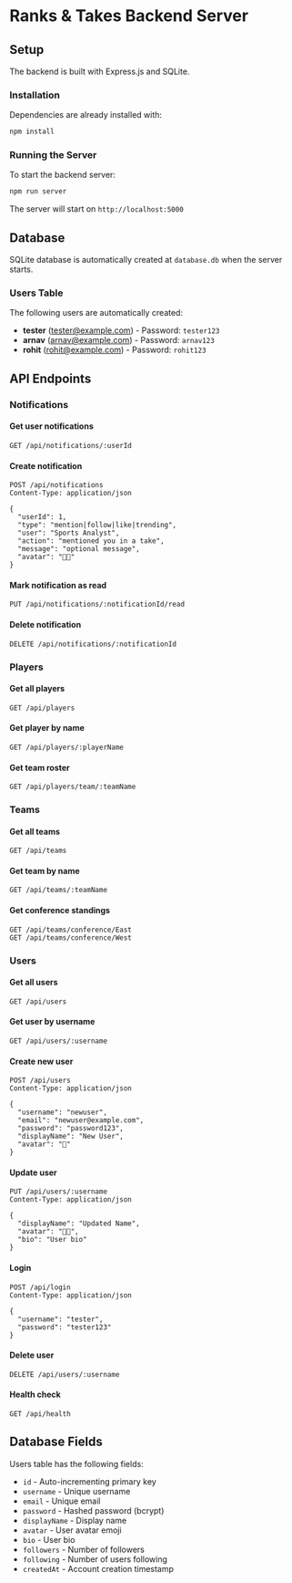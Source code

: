 # Ranks & Takes Backend Server

## Setup

The backend is built with Express.js and SQLite.

### Installation

Dependencies are already installed with:
```bash
npm install
```

### Running the Server

To start the backend server:
```bash
npm run server
```

The server will start on `http://localhost:5000`

## Database

SQLite database is automatically created at `database.db` when the server starts.

### Users Table

The following users are automatically created:
- **tester** (tester@example.com) - Password: `tester123`
- **arnav** (arnav@example.com) - Password: `arnav123`
- **rohit** (rohit@example.com) - Password: `rohit123`

## API Endpoints

### Notifications

#### Get user notifications
```
GET /api/notifications/:userId
```

#### Create notification
```
POST /api/notifications
Content-Type: application/json

{
  "userId": 1,
  "type": "mention|follow|like|trending",
  "user": "Sports Analyst",
  "action": "mentioned you in a take",
  "message": "optional message",
  "avatar": "👨‍💼"
}
```

#### Mark notification as read
```
PUT /api/notifications/:notificationId/read
```

#### Delete notification
```
DELETE /api/notifications/:notificationId
```

### Players

#### Get all players
```
GET /api/players
```

#### Get player by name
```
GET /api/players/:playerName
```

#### Get team roster
```
GET /api/players/team/:teamName
```

### Teams

#### Get all teams
```
GET /api/teams
```

#### Get team by name
```
GET /api/teams/:teamName
```

#### Get conference standings
```
GET /api/teams/conference/East
GET /api/teams/conference/West
```

### Users

#### Get all users
```
GET /api/users
```

#### Get user by username
```
GET /api/users/:username
```

#### Create new user
```
POST /api/users
Content-Type: application/json

{
  "username": "newuser",
  "email": "newuser@example.com",
  "password": "password123",
  "displayName": "New User",
  "avatar": "👤"
}
```

#### Update user
```
PUT /api/users/:username
Content-Type: application/json

{
  "displayName": "Updated Name",
  "avatar": "👨‍💼",
  "bio": "User bio"
}
```

#### Login
```
POST /api/login
Content-Type: application/json

{
  "username": "tester",
  "password": "tester123"
}
```

#### Delete user
```
DELETE /api/users/:username
```

#### Health check
```
GET /api/health
```

## Database Fields

Users table has the following fields:
- `id` - Auto-incrementing primary key
- `username` - Unique username
- `email` - Unique email
- `password` - Hashed password (bcrypt)
- `displayName` - Display name
- `avatar` - User avatar emoji
- `bio` - User bio
- `followers` - Number of followers
- `following` - Number of users following
- `createdAt` - Account creation timestamp
